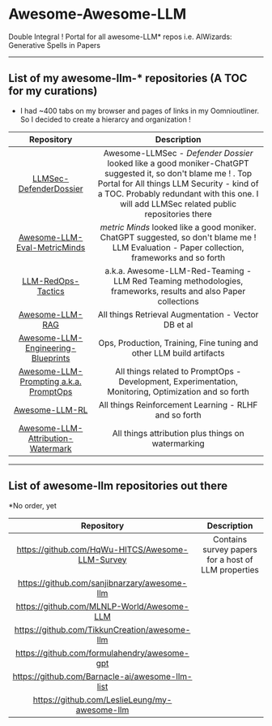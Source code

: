 # Awesome-Awesome-LLM
Double Integral ! Portal for all awesome-LLM* repos i.e. AIWizards: Generative Spells in Papers
***
## List of my awesome-llm-* repositories (A TOC for my curations)
* I had ~400 tabs on my browser and pages of links in my Oomnioutliner. So I decided to create a hierarcy and organization !

| Repository | Description | 
| :-: | :-: |
| [LLMSec-DefenderDossier](https://github.com/xsankar/LLMSec-DefenderDossier) | Awesome-LLMSec - _Defender Dossier_ looked like a good moniker-ChatGPT suggested it, so don't blame me ! . Top Portal for All things LLM Security - kind of a TOC. Probably redundant with this one. I will add LLMSec related public repositories there |
| [Awesome-LLM-Eval-MetricMinds](https://github.com/xsankar/awesome-LLM-Eval-MetricMinds) | _metric Minds_ looked like a good moniker. ChatGPT suggested, so don't blame me ! LLM Evaluation - Paper collection, frameworks and so forth|
| [LLM-RedOps-Tactics ](https://github.com/xsankar/LLM-RedOps-Tactics) | a.k.a. Awesome-LLM-Red-Teaming - LLM Red Teaming methodologies, frameworks, results and also Paper collections|
| [Awesome-LLM-RAG](https://github.com/xsankar/Awesome-LLM-RAG) | All things Retrieval Augmentation - Vector DB et al |
| [Awesome-LLM-Engineering-Blueprints](https://github.com/xsankar/Awesome-LLM-Engineering-Blueprints) | Ops, Production, Training, Fine tuning and other LLM build artifacts|
| [Awesome-LLM-Prompting a.k.a. PromptOps](https://github.com/xsankar/Awesome-LLM-Prompting) | All things related to PromptOps - Development, Experimentation, Monitoring, Optimization and so forth |
| [Awesome-LLM-RL](https://github.com/xsankar/Awesome-LLM-RL) | All things Reinforcement Learning - RLHF and so forth |
| [Awesome-LLM-Attribution-Watermark](https://github.com/xsankar/Awesome-LLM-Attribution-Watermark) | All things attribution plus things on watermarking |
***
## List of awesome-llm repositories out there
*No order, yet
   
| Repository | Description | 
| :-: | :-: |
| https://github.com/HqWu-HITCS/Awesome-LLM-Survey | Contains survey papers for a host of LLM properties |
| https://github.com/sanjibnarzary/awesome-llm | |
| https://github.com/MLNLP-World/Awesome-LLM | |
| https://github.com/TikkunCreation/awesome-llm | |
| https://github.com/formulahendry/awesome-gpt | |
| https://github.com/Barnacle-ai/awesome-llm-list | |
| https://github.com/LeslieLeung/my-awesome-llm | |

